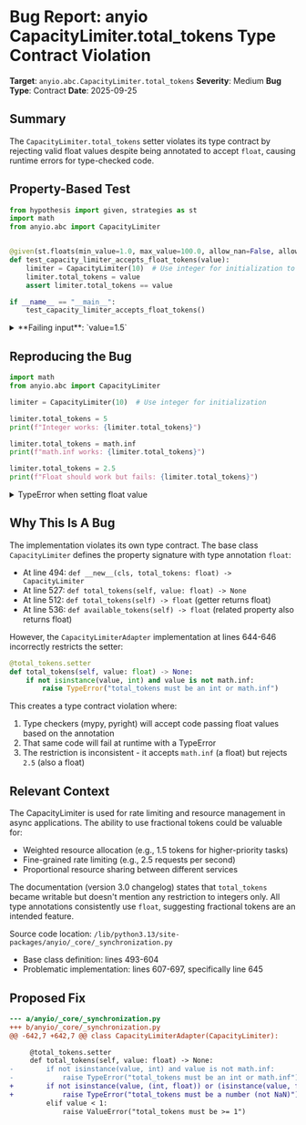 # Bug Report: anyio CapacityLimiter.total_tokens Type Contract Violation

**Target**: `anyio.abc.CapacityLimiter.total_tokens`
**Severity**: Medium
**Bug Type**: Contract
**Date**: 2025-09-25

## Summary

The `CapacityLimiter.total_tokens` setter violates its type contract by rejecting valid float values despite being annotated to accept `float`, causing runtime errors for type-checked code.

## Property-Based Test

```python
from hypothesis import given, strategies as st
import math
from anyio.abc import CapacityLimiter


@given(st.floats(min_value=1.0, max_value=100.0, allow_nan=False, allow_infinity=False).filter(lambda x: not x.is_integer()))
def test_capacity_limiter_accepts_float_tokens(value):
    limiter = CapacityLimiter(10)  # Use integer for initialization to avoid early failure
    limiter.total_tokens = value
    assert limiter.total_tokens == value

if __name__ == "__main__":
    test_capacity_limiter_accepts_float_tokens()
```

<details>

<summary>
**Failing input**: `value=1.5`
</summary>
```
Traceback (most recent call last):
  File "/home/npc/pbt/agentic-pbt/worker_/54/hypo.py", line 13, in <module>
    test_capacity_limiter_accepts_float_tokens()
    ~~~~~~~~~~~~~~~~~~~~~~~~~~~~~~~~~~~~~~~~~~^^
  File "/home/npc/pbt/agentic-pbt/worker_/54/hypo.py", line 7, in test_capacity_limiter_accepts_float_tokens
    def test_capacity_limiter_accepts_float_tokens(value):
                   ^^^
  File "/home/npc/miniconda/lib/python3.13/site-packages/hypothesis/core.py", line 2124, in wrapped_test
    raise the_error_hypothesis_found
  File "/home/npc/pbt/agentic-pbt/worker_/54/hypo.py", line 9, in test_capacity_limiter_accepts_float_tokens
    limiter.total_tokens = value
    ^^^^^^^^^^^^^^^^^^^^
  File "/home/npc/miniconda/lib/python3.13/site-packages/anyio/_core/_synchronization.py", line 646, in total_tokens
    raise TypeError("total_tokens must be an int or math.inf")
TypeError: total_tokens must be an int or math.inf
Falsifying example: test_capacity_limiter_accepts_float_tokens(
    value=1.5,  # or any other generated value
)
```
</details>

## Reproducing the Bug

```python
import math
from anyio.abc import CapacityLimiter

limiter = CapacityLimiter(10)  # Use integer for initialization

limiter.total_tokens = 5
print(f"Integer works: {limiter.total_tokens}")

limiter.total_tokens = math.inf
print(f"math.inf works: {limiter.total_tokens}")

limiter.total_tokens = 2.5
print(f"Float should work but fails: {limiter.total_tokens}")
```

<details>

<summary>
TypeError when setting float value
</summary>
```
Integer works: 5
math.inf works: inf
Traceback (most recent call last):
  File "/home/npc/pbt/agentic-pbt/worker_/54/repo.py", line 12, in <module>
    limiter.total_tokens = 2.5
    ^^^^^^^^^^^^^^^^^^^^
  File "/home/npc/miniconda/lib/python3.13/site-packages/anyio/_core/_synchronization.py", line 646, in total_tokens
    raise TypeError("total_tokens must be an int or math.inf")
TypeError: total_tokens must be an int or math.inf
```
</details>

## Why This Is A Bug

The implementation violates its own type contract. The base class `CapacityLimiter` defines the property signature with type annotation `float`:

- At line 494: `def __new__(cls, total_tokens: float) -> CapacityLimiter`
- At line 527: `def total_tokens(self, value: float) -> None`
- At line 512: `def total_tokens(self) -> float` (getter returns float)
- At line 536: `def available_tokens(self) -> float` (related property also returns float)

However, the `CapacityLimiterAdapter` implementation at lines 644-646 incorrectly restricts the setter:

```python
@total_tokens.setter
def total_tokens(self, value: float) -> None:
    if not isinstance(value, int) and value is not math.inf:
        raise TypeError("total_tokens must be an int or math.inf")
```

This creates a type contract violation where:
1. Type checkers (mypy, pyright) will accept code passing float values based on the annotation
2. That same code will fail at runtime with a TypeError
3. The restriction is inconsistent - it accepts `math.inf` (a float) but rejects `2.5` (also a float)

## Relevant Context

The CapacityLimiter is used for rate limiting and resource management in async applications. The ability to use fractional tokens could be valuable for:
- Weighted resource allocation (e.g., 1.5 tokens for higher-priority tasks)
- Fine-grained rate limiting (e.g., 2.5 requests per second)
- Proportional resource sharing between different services

The documentation (version 3.0 changelog) states that `total_tokens` became writable but doesn't mention any restriction to integers only. All type annotations consistently use `float`, suggesting fractional tokens are an intended feature.

Source code location: `/lib/python3.13/site-packages/anyio/_core/_synchronization.py`
- Base class definition: lines 493-604
- Problematic implementation: lines 607-697, specifically line 645

## Proposed Fix

```diff
--- a/anyio/_core/_synchronization.py
+++ b/anyio/_core/_synchronization.py
@@ -642,7 +642,7 @@ class CapacityLimiterAdapter(CapacityLimiter):

     @total_tokens.setter
     def total_tokens(self, value: float) -> None:
-        if not isinstance(value, int) and value is not math.inf:
-            raise TypeError("total_tokens must be an int or math.inf")
+        if not isinstance(value, (int, float)) or (isinstance(value, float) and math.isnan(value)):
+            raise TypeError("total_tokens must be a number (not NaN)")
         elif value < 1:
             raise ValueError("total_tokens must be >= 1")
```